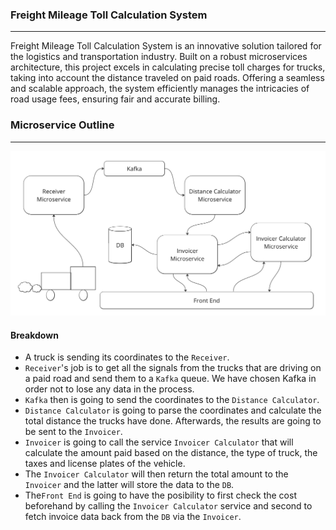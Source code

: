 ### Freight Mileage Toll Calculation System
________________________________________________________________
Freight Mileage Toll Calculation System is an innovative solution tailored for the logistics and transportation industry. Built on a robust microservices architecture, this project excels in calculating precise toll charges for trucks, taking into account the distance traveled on paid roads. Offering a seamless and scalable approach, the system efficiently manages the intricacies of road usage fees, ensuring fair and accurate billing.

### Microservice Outline
________________________________________________________________
![alt](https://github.com/petrostrak/freight-mileage-toll-calculation-system/blob/main/mircoservice.png)

#### Breakdown
*   A truck is sending its coordinates to the `Receiver`.
*   `Receiver`'s job is to get all the signals from the trucks that are driving on a paid road and send them to a `Kafka` queue. We have chosen Kafka in order not to lose any data in the process.
*   `Kafka` then is going to send the coordinates to the `Distance Calculator`.   
*   `Distance Calculator` is going to parse the coordinates and calculate the total distance the trucks have done. Afterwards, the results are going to be sent to the `Invoicer`.
*   `Invoicer` is going to call the service `Invoicer Calculator` that will calculate the amount paid based on the distance, the type of truck, the taxes and license plates of the vehicle.
*   The `Invoicer Calculator` will then return the total amount to the `Invoicer` and the latter will store the data to the `DB`.
*   The`Front End` is going to have the posibility to first check the cost beforehand by calling the `Invoicer Calculator` service and second to fetch invoice data back from the `DB` via the `Invoicer`.